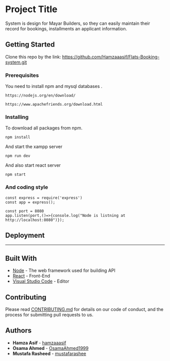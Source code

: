 # Project Title

System is design for Mayar Builders, so they can easily maintain their record for bookings, installments an applicant information.

## Getting Started

Clone this repo by the link: https://github.com/Hamzaaasif/Flats-Booking-system.git

### Prerequisites

You need to install npm and mysql databases . 

```
https://nodejs.org/en/download/
```
```
https://www.apachefriends.org/download.html
```

### Installing

To download all packages from npm.
```
npm install
```
And start the xampp server

```
npm run dev
```
And also start react server

```
npm start
```

### And coding style 


```
const express = require('express')
const app = express();

const port = 8080
app.listen(port,()=>{console.log("Node is listning at http://localhost:8080")});
```

## Deployment

-----------------------------------

## Built With

* [Node](https://nodejs.org/api/documentation.html) - The web framework used for building API
* [React](https://reactjs.org/tutorial/tutorial.html) - Front-End
* [Visual Studio Code](https://code.visualstudio.com/) - Editor

## Contributing

Please read [CONTRIBUTING.md](https://gist.github.com/PurpleBooth/b24679402957c63ec426) for details on our code of conduct, and the process for submitting pull requests to us.


## Authors

* **Hamza Asif** -  [hamzaaasif](https://github.com/hamzaaasif)
* **Osama Ahmed** - [OsamaAhmed1999](https://github.com/OsamaAhmed1999)
* **Mustafa Rasheed** -  [mustafarashee](https://github.com/mustafarashee)